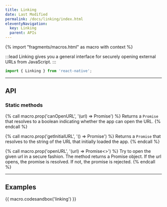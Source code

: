 ```yaml
---
title: Linking
date: Last Modified
permalink: /docs/linking/index.html
eleventyNavigation:
  key: Linking
  parent: APIs
---
```


{% import "fragments/macros.html" as macro with context %}

:::lead
Linking gives you a general interface for securely opening external URLs from JavaScript.
:::

```js
import { Linking } from 'react-native';
```

---

## API

### Static methods

{% call macro.prop('canOpenURL', '(url) => Promise<boolean>') %}
Returns a `Promise` that resolves to a boolean indicating whether the app can open the URL.
{% endcall %}

{% call macro.prop('getInitialURL', '() => Promise<string>') %}
Returns a `Promise` that resolves to the string of the URL that initially loaded the app.
{% endcall %}

{% call macro.prop('openURL', '(url) => Promise<>') %}
Try to open the given url in a secure fashion. The method returns a Promise object. If the url opens, the promise is resolved. If not, the promise is rejected.
{% endcall %}

---

## Examples

{{ macro.codesandbox('linking') }}
